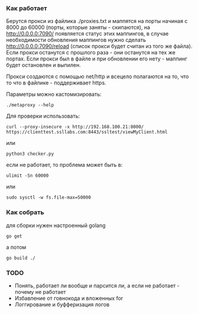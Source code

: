 ### Как работает
Берутся прокси из файлика ./proxies.txt и маппятся на порты начиная с 8000 до 60000 (порты, которые заняты - скипаются), на http://0.0.0.0:7090/ появляется статус этих маппингов, в случае необходимости обновления маппингов нужно сделать http://0.0.0.0:7090/reload (список прокси будет считан из того же файла). Если прокси останутся с прошлого раза - они останутся на тех же портах. Если прокси был в файле и при обновлении его нету - маппинг будет остановлен и выпилен.

Прокси создаются с помощью net/http и всецело полагаются на то, что то что в файлике - поддерживает https.

Параметры можно кастомизировать:

```
./metaproxy --help
```

Для проверки использовать:

```
curl --proxy-insecure -x http://192.168.100.21:8000/ https://clienttest.ssllabs.com:8443/ssltest/viewMyClient.html
```

или

```python3 checker.py```

если не работает, то проблема может быть в:
```
ulimit -Sn 60000
```
или
```
sudo sysctl -w fs.file-max=50000
```
### Как собрать
для сборки нужен настроенный golang
```
go get
```
а потом
```
go build ./
```

### TODO
- Понять, работает ли вообще и парсится ли, а если не работает - почему не работает
- Избавление от говнокода и вложенных for
- Логгирование и буфферизация логов
